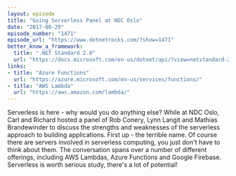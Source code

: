 ```yaml
---
layout: episode
title: "Going Serverless Panel at NDC Oslo"
date: "2017-08-29"
episode_number: "1471"
episode_url: "https://www.dotnetrocks.com/?show=1471"
better_know_a_framework:
  title: ".NET Standard 2.0"
  url: "https://docs.microsoft.com/en-us/dotnet/api/?view=netstandard-2.0"
links:
- title: "Azure Functions"
  url: "https://azure.microsoft.com/en-us/services/functions/"
- title: "AWS Lambda"
  url: "https://aws.amazon.com/lambda/"
---
```


Serverless is here - why would you do anything else? While at NDC Oslo, Carl and Richard hosted a panel of Rob Conery, Lynn Langit and Mathias Brandewinder to discuss the strengths and weaknesses of the serverless approach to building applications. First up - the terrible name. Of course there are servers involved in serverless computing, you just don't have to think about them. The conversation spans over a number of different offerings, including AWS Lambdas, Azure Functions and Google Firebase. Serverless is worth serious study, there's a lot of potential!
